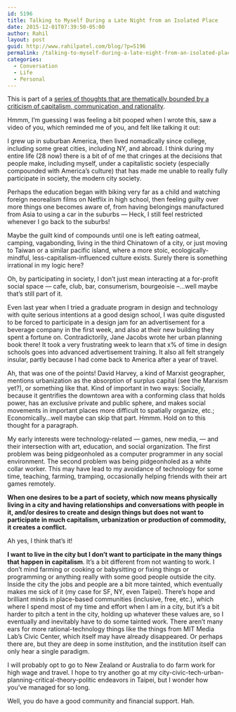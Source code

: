 ```yaml
---
id: 5196
title: Talking to Myself During a Late Night from an Isolated Place
date: 2015-12-01T07:39:50-05:00
author: Rahil
layout: post
guid: http://www.rahilpatel.com/blog/?p=5196
permalink: /talking-to-myself-during-a-late-night-from-an-isolated-place
categories:
  - Conversation
  - Life
  - Personal
---
```

This is part of a [series of thoughts that are thematically bounded by a criticism of capitalism, communication, and rationality](http://www.rahilpatel.com/blog/valuable-things-ive-written#criticism_capitalism_communication_rationality).

Hmmm, I&#8217;m guessing I was feeling a bit pooped when I wrote this, saw a video of you, which reminded me of you, and felt like talking it out:

I grew up in suburban America, then lived nomadically since college, including some great cities, including NY, and abroad. I think during my entire life (28 now) there is a bit of of me that cringes at the decisions that people make, including myself, under a capitalistic society (especially compounded with America&#8217;s culture) that has made me unable to really fully participate in society, the modern city society.

Perhaps the education began with biking very far as a child and watching foreign neorealism films on Netflix in high school, then feeling guilty over more things one becomes aware of, from having belongings manufactured from Asia to using a car in the suburbs &#8212; Heck, I still feel restricted whenever I go back to the suburbs!

Maybe the guilt kind of compounds until one is left eating oatmeal, camping, vagabonding, living in the third Chinatown of a city, or just moving to Taiwan or a similar pacific island, where a more stoic, ecologically-mindful, less-capitalism-influenced culture exists. Surely there is something irrational in my logic here?

Oh, by participating in society, I don&#8217;t just mean interacting at a for-profit social space &#8212; cafe, club, bar, consumerism, bourgeoisie &#8211;&#8230;well maybe that&#8217;s still part of it.

Even last year when I tried a graduate program in design and technology with quite serious intentions at a good design school, I was quite disgusted to be forced to participate in a design jam for an advertisement for a beverage company in the first week, and also at their new building they spent a fortune on. Contradictorily, Jane Jacobs wrote her urban planning book there! It took a very frustrating week to learn that x% of time in design schools goes into advanced advertisement training. It also all felt strangely insular, partly because I had come back to America after a year of travel.

Ah, that was one of the points! David Harvey, a kind of Marxist geographer, mentions urbanization as the absorption of surplus capital (see the Marxism yet?), or something like that. Kind of important in two ways: Socially, because it gentrifies the downtown area with a conforming class that holds power, has an exclusive private and public sphere, and makes social movements in important places more difficult to spatially organize, etc.; Economically&#8230;well maybe can skip that part. Hmmm. Hold on to this thought for a paragraph.

My early interests were technology-related &#8212; games, new media, &#8212; and their intersection with art, education, and social organization. The first problem was being pidgeonholed as a computer programmer in any social environment. The second problem was being pidgeonholed as a white collar worker. This may have lead to my avoidance of technology for some time, teaching, farming, tramping, occasionally helping friends with their art games remotely.

**When one desires to be a part of society, which now means physically living in a city and having relationships and conversations with people in it, and/or desires to create and design things but does not want to participate in much capitalism, urbanization or production of commodity, it creates a conflict.**

Ah yes, I think that&#8217;s it!

**I want to live in the city but I don&#8217;t want to participate in the many things that happen in capitalism**. It&#8217;s a bit different from not wanting to work. I don&#8217;t mind farming or cooking or babysitting or fixing things or programming or anything really with some good people outside the city. Inside the city the jobs and people are a bit more tainted, which eventually makes me sick of it (my case for SF, NY, even Taipei). There&#8217;s hope and brilliant minds in place-based communities (inclusive, free, etc.), which where I spend most of my time and effort when I am in a city, but it&#8217;s a bit harder to pitch a tent in the city, holding up whatever these values are, so I eventually and inevitably have to do some tainted work. There aren&#8217;t many ears for more rational-technology things like the things from MIT Media Lab&#8217;s Civic Center, which itself may have already disappeared. Or perhaps there are, but they are deep in some institution, and the institution itself can only hear a single paradigm.

I will probably opt to go to New Zealand or Australia to do farm work for high wage and travel. I hope to try another go at my city-civic-tech-urban-planning-critical-theory-politic endeavors in Taipei, but I wonder how you&#8217;ve managed for so long.

Well, you do have a good community and financial support. Hah.